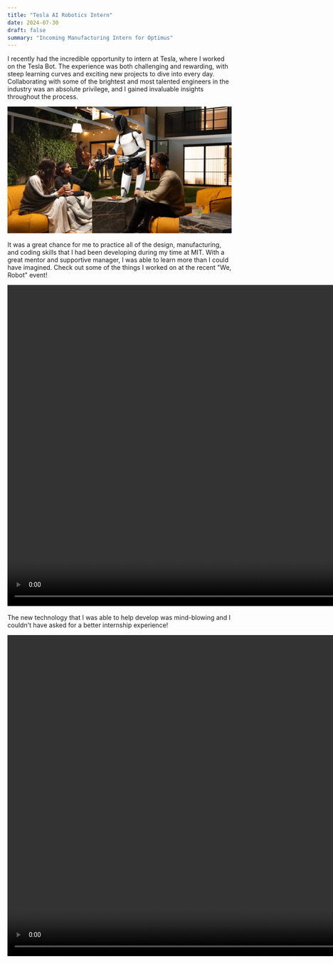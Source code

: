 ```yaml
---
title: "Tesla AI Robotics Intern"
date: 2024-07-30
draft: false
summary: "Incoming Manufacturing Intern for Optimus"
---
```


I recently had the incredible opportunity to intern at Tesla, where I worked on the Tesla Bot. The experience was both challenging and rewarding, with steep learning curves and exciting new projects to dive into every day. Collaborating with some of the brightest and most talented engineers in the industry was an absolute privilege, and I gained invaluable insights throughout the process.

<img class="thumbnailshadow" src="images/teslabot.webp"/>

It was a great chance for me to practice all of the design, manufacturing, and coding skills that I had been developing during my time at MIT. With a great mentor and supportive manager, I was able to learn more than I could have imagined. Check out some of the things I worked on at the recent "We, Robot" event!

<video width="1280" height="720" controls>
  <source src="images/dance.mp4" type="video/mp4">
</video>

The new technology that I was able to help develop was mind-blowing and I couldn't have asked for a better internship experience!

<video width="1280" height="720" controls>
  <source src="images/hand.mp4" type="video/mp4">
</video>